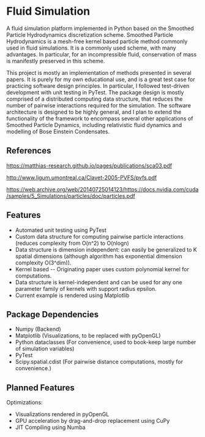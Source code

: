 # Fluid Simulation
A fluid simulation platform implemented in Python based on the Smoothed Particle Hydrodynamics discretization scheme. Smoothed Particle Hydrodynamics is a mesh-free kernel based particle
method commonly used in fluid simulations. It is a commonly used scheme, with many advantages. In particular, for an incompressible fluid, conservation of mass is manifestly preserved in
this scheme.

This project is mostly an implementation of methods presented in several papers. It is purely for my own educational use, and is a great test case for practicing software design principles.
In particular, I followed test-driven development with unit testing in PyTest. The package design is mostly comprised of a distributed computing data structure, that reduces the number of
pairwise interactions required for the simulation. The software architecture is designed to be highly general, and I plan to extend the functionality of the framework to encompass several
other applications of Smoothed Particle Dynamics, including relativistic fluid dynamics and modelling of Bose Einstein Condensates.

## References
https://matthias-research.github.io/pages/publications/sca03.pdf

http://www.ligum.umontreal.ca/Clavet-2005-PVFS/pvfs.pdf

https://web.archive.org/web/20140725014123/https://docs.nvidia.com/cuda/samples/5_Simulations/particles/doc/particles.pdf

## Features
- Automated unit testing using PyTest
- Custom data structure for computing pairwise particle interactions (reduces complexity from O(n^2) to O(nlogn)
- Data structure is dimension independent: can easily be generalized to K spatial dimensions (although algorithm has exponential dimension complexity O(3^dim)).
- Kernel based -- Originating paper uses custom polynomial kernel for computations.
- Data structure is kernel-independent and can be used for any one parameter family of kernels with support radius epsilon.
- Current example is rendered using Matplotlib

## Package Dependencies
- Numpy (Backend)
- Matplotlib (Visualizations, to be replaced with pyOpenGL)
- Python dataclasses (For convenience, used to book-keep large number of simulation variables)
- PyTest
- Scipy.spatial.cdist (For pairwise distance computations, mostly for convenience.)

## Planned Features
Optimizations:
- Visualizations rendered in pyOpenGL
- GPU acceleration by drag-and-drop replacement using CuPy
- JIT Compiling using Numba
